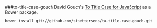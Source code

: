 ###to-title-case-gouch
David Gouch's [To Title Case for JavaScript](https://github.com/gouch/to-title-case) as a [Bower](http://bower.io) package.

`bower install git://github.com/stpettersens/to-title-case-gouch.git`
